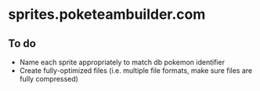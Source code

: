 # sprites.poketeambuilder.com

## To do
- Name each sprite appropriately to match db pokemon identifier
- Create fully-optimized files (i.e. multiple file formats, make sure files are fully compressed)